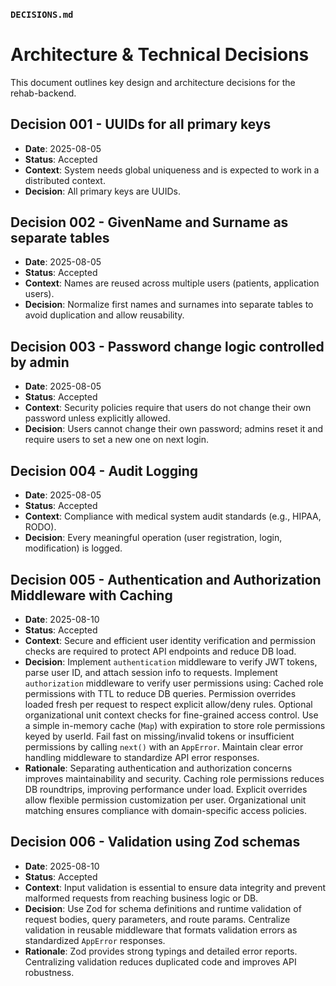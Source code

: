### `DECISIONS.md`

# Architecture & Technical Decisions

This document outlines key design and architecture decisions for the rehab-backend.

## Decision 001 - UUIDs for all primary keys

- **Date**: 2025-08-05
- **Status**: Accepted
- **Context**: System needs global uniqueness and is expected to work in a distributed context.
- **Decision**: All primary keys are UUIDs.

## Decision 002 - GivenName and Surname as separate tables

- **Date**: 2025-08-05
- **Status**: Accepted
- **Context**: Names are reused across multiple users (patients, application users).
- **Decision**: Normalize first names and surnames into separate tables to avoid duplication and allow reusability.

## Decision 003 - Password change logic controlled by admin

- **Date**: 2025-08-05
- **Status**: Accepted
- **Context**: Security policies require that users do not change their own password unless explicitly allowed.
- **Decision**: Users cannot change their own password; admins reset it and require users to set a new one on next login.

## Decision 004 - Audit Logging

- **Date**: 2025-08-05
- **Status**: Accepted
- **Context**: Compliance with medical system audit standards (e.g., HIPAA, RODO).
- **Decision**: Every meaningful operation (user registration, login, modification) is logged.

## Decision 005 - Authentication and Authorization Middleware with Caching

- **Date**: 2025-08-10
- **Status**: Accepted
- **Context**: Secure and efficient user identity verification and permission checks are required to protect API endpoints and reduce DB load.
- **Decision**:
  Implement `authentication` middleware to verify JWT tokens, parse user ID, and attach session info to requests.
  Implement `authorization` middleware to verify user permissions using:
  Cached role permissions with TTL to reduce DB queries.
  Permission overrides loaded fresh per request to respect explicit allow/deny rules.
  Optional organizational unit context checks for fine-grained access control.
  Use a simple in-memory cache (`Map`) with expiration to store role permissions keyed by userId.
  Fail fast on missing/invalid tokens or insufficient permissions by calling `next()` with an `AppError`.
  Maintain clear error handling middleware to standardize API error responses.
- **Rationale**:
  Separating authentication and authorization concerns improves maintainability and security.
  Caching role permissions reduces DB roundtrips, improving performance under load.
  Explicit overrides allow flexible permission customization per user.
  Organizational unit matching ensures compliance with domain-specific access policies.

## Decision 006 - Validation using Zod schemas

- **Date**: 2025-08-10
- **Status**: Accepted
- **Context**: Input validation is essential to ensure data integrity and prevent malformed requests from reaching business logic or DB.
- **Decision**:
  Use Zod for schema definitions and runtime validation of request bodies, query parameters, and route params.
  Centralize validation in reusable middleware that formats validation errors as standardized `AppError` responses.
- **Rationale**:
  Zod provides strong typings and detailed error reports.
  Centralizing validation reduces duplicated code and improves API robustness.
